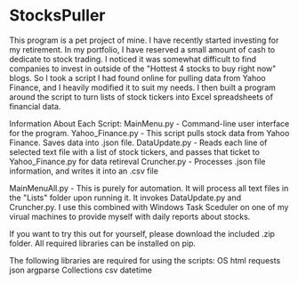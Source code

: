 # StocksPuller
 This program is a pet project of mine. I have recently started investing for my retirement. In my portfolio, I have reserved a small 
 amount of cash to dedicate to stock trading. I noticed it was somewhat difficult to find companies to invest in outside of the "Hottest 4 stocks to buy right now" blogs. So I took a script I had found online for pulling data from Yahoo Finance, and I heavily modified it to suit my needs. I then built a program around the script to turn lists of stock tickers into Excel spreadsheets of financial data.
 
 
 
 Information About Each Script:
 MainMenu.py - Command-line user interface for the program. 
 Yahoo_Finance.py - This script pulls stock data from Yahoo Finance. Saves data into .json file.
 DataUpdate.py - Reads each line of selected text file with a list of stock tickers, and passes that ticket to Yahoo_Finance.py for data retireval
 Cruncher.py - Processes .json file information, and writes it into an .csv file
 
 MainMenuAll.py - This is purely for automation. It will process all text files in the "Lists" folder upon running it. It invokes DataUpdate.py and Cruncher.py. I use this combined with Windows Task Sceduler on one of my virual machines to provide myself with daily reports about stocks.
 
If you want to try this out for yourself, please download the included .zip folder. All required libraries can be installed on pip.

The following libraries are required for using the scripts:
OS
html
requests
json
argparse
Collections
csv
datetime
